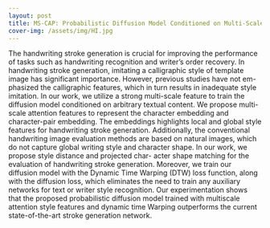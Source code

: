 ```yaml
---
layout: post
title: MS-CAP: Probabilistic Diffusion Model Conditioned on Multi-Scale ChAracter Pairs for Style Transfer in Handwriting Strokes GenerationS
cover-img: /assets/img/HI.jpg
---
```


The handwriting stroke generation is crucial for improving the performance
of tasks such as handwriting recognition and writer’s order recovery. In
handwriting stroke generation, imitating a calligraphic style of template
image has significant importance. However, previous studies have not em-
phasized the calligraphic features, which in turn results in inadequate style
imitation.
In our work, we utilize a strong multi-scale feature to train the diffusion
model conditioned on arbitrary textual content. We propose multi-scale
attention features to represent the character embedding and character-pair
embedding. The embeddings highlights local and global style features for
handwriting stroke generation.
Additionally, the conventional handwriting image evaluation methods
are based on natural images, which do not capture global writing style and
character shape. In our work, we propose style distance and projected char-
acter shape matching for the evaluation of handwriting stroke generation.
Moreover, we train our diffusion model with the Dynamic Time Warping
(DTW) loss function, along with the diffusion loss, which eliminates the
need to train any auxiliary networks for text or writer style recognition.
Our experimentation shows that the proposed probabilistic diffusion
model trained with multiscale attention style features and dynamic time
Warping outperforms the current state-of-the-art stroke generation network.
